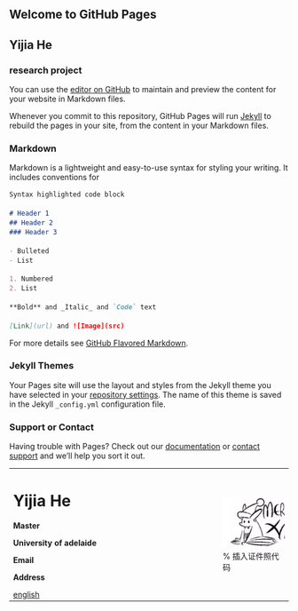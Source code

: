## Welcome to GitHub Pages

## Yijia He

### research project



You can use the [editor on GitHub](https://github.com/Antje9981/Antje9981.github.io/edit/main/README.md) to maintain and preview the content for your website in Markdown files.

Whenever you commit to this repository, GitHub Pages will run [Jekyll](https://jekyllrb.com/) to rebuild the pages in your site, from the content in your Markdown files.



### Markdown

Markdown is a lightweight and easy-to-use syntax for styling your writing. It includes conventions for

```markdown
Syntax highlighted code block

# Header 1
## Header 2
### Header 3

- Bulleted
- List

1. Numbered
2. List

**Bold** and _Italic_ and `Code` text

[Link](url) and ![Image](src)
```

For more details see [GitHub Flavored Markdown](https://guides.github.com/features/mastering-markdown/).

### Jekyll Themes

Your Pages site will use the layout and styles from the Jekyll theme you have selected in your [repository settings](https://github.com/Antje9981/Antje9981.github.io/settings/pages). The name of this theme is saved in the Jekyll `_config.yml` configuration file.

### Support or Contact

Having trouble with Pages? Check out our [documentation](https://docs.github.com/categories/github-pages-basics/) or [contact support](https://support.github.com/contact) and we’ll help you sort it out.

<table border="0">
  <tr>
    <td width="75%">
      <h1>Yijia He</h1>
      <p><b>Master</b></p>
      <p><b>University of adelaide</b></p>
      <p><b>Email</b></p>
      <p><b>Address</b></p>
      <a href="/index.html">english</a>
    </td>
    <td width="25%">
      <img src="/IMG_20180107_153046.png" width="100%">      % 插入证件照代码
    </td>
  </tr>
</table>

